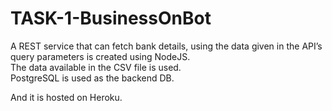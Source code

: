 # TASK-1-BusinessOnBot


A REST service that can fetch bank details, using the data given in the API’s query parameters is created using NodeJS.<br>
The data available in the CSV file  is used.<br>
PostgreSQL is used as the backend DB.<br>

And it is hosted on Heroku.

